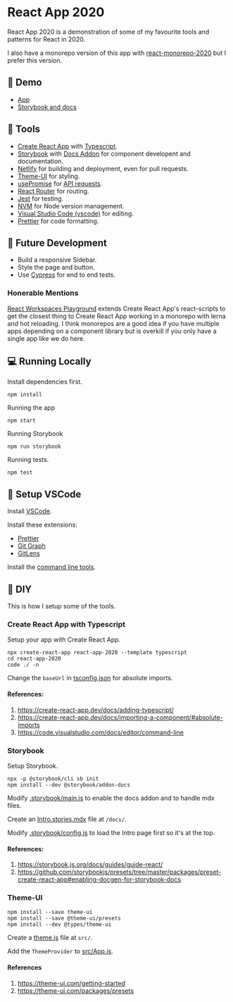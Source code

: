 # React App 2020

React App 2020 is a demonstration of some of my favourite tools and patterns for React in 2020.

I also have a monorepo version of this app with [react-monorepo-2020](https://github.com/cadbox1/react-monorepo-2020) but I prefer this version.

## 🚀 Demo

- [App](https://react-app-2020.netlify.com/)
- [Storybook and docs](https://react-app-2020-storybook.netlify.com/)

## 🔧 Tools

- [Create React App](https://create-react-app.dev/docs/adding-typescript/) with [Typescript](https://www.typescriptlang.org/).
- [Storybook](https://github.com/storybookjs/presets/tree/master/packages/preset-create-react-app) with [Docs Addon](https://github.com/storybookjs/storybook/tree/master/addons/docs) for component developent and documentation.
- [Netlify](https://www.netlify.com/) for building and deployment, even for pull requests.
- [Theme-UI](https://theme-ui.com/) for styling.
- [usePromise](https://github.com/cadbox1/react-app-2020/blob/master/src/common/hooks/usePromise.ts) for [API requests](https://github.com/cadbox1/react-app-2020/blob/master/src/pages/Dashboard/index.tsx#L15).
- [React Router](https://reacttraining.com/react-router/web/guides/quick-start) for routing.
- [Jest](https://create-react-app.dev/docs/running-tests/) for testing.
- [NVM](https://github.com/nvm-sh/nvm) for Node version management.
- [Visual Studio Code (vscode)](https://code.visualstudio.com/) for editing.
- [Prettier](https://prettier.io/) for code formatting.

## 🔮 Future Development

- Build a responsive Sidebar.
- Style the page and button.
- Use [Cypress](https://www.cypress.io/) for end to end tests.

### Honerable Mentions

[React Workspaces Playground](https://github.com/react-workspaces/react-workspaces-playground) extends Create React App's react-scripts to get the closest thing to Create React App working in a monorepo with lerna and hot reloading. I think monorepos are a good idea if you have multiple apps depending on a component library but is overkill if you only have a single app like we do here.

## 💻 Running Locally

Install dependencies first.

```
npm install
```

Running the app

```
npm start
```

Running Storybook

```
npm run storybook
```

Running tests.

```
npm test
```

## 📝 Setup VSCode

Install [VSCode](https://code.visualstudio.com/).

Install these extensions:

- [Prettier](https://marketplace.visualstudio.com/items?itemName=esbenp.prettier-vscode)
- [Git Graph](https://marketplace.visualstudio.com/items?itemName=mhutchie.git-graph)
- [GitLens](https://marketplace.visualstudio.com/items?itemName=eamodio.gitlens)

Install the [command line tools](https://code.visualstudio.com/docs/editor/command-line).

## 🔨 DIY

This is how I setup some of the tools.

### Create React App with Typescript

Setup your app with Create React App.

```
npx create-react-app react-app-2020 --template typescript
cd react-app-2020
code ./ -n
```

Change the `baseUrl` in [tsconfig.json](https://github.com/cadbox1/react-app-2020/blob/master/tsconfig.json) for absolute imports.

#### References:

1. https://create-react-app.dev/docs/adding-typescript/
1. https://create-react-app.dev/docs/importing-a-component/#absolute-imports
1. https://code.visualstudio.com/docs/editor/command-line

### Storybook

Setup Storybook.

```
npx -p @storybook/cli sb init
npm install --dev @storybook/addon-docs
```

Modify [.storybook/main.js](https://github.com/cadbox1/react-app-2020/blob/master/.storybook/main.js) to enable the docs addon and to handle mdx files.

Create an [Intro.stories.mdx](https://github.com/cadbox1/react-app-2020/blob/master/docs/Intro.stories.mdx) file at `/docs/`.

Modify [.storybook/config.js](https://github.com/cadbox1/react-app-2020/blob/master/.storybook/config.js) to load the Intro page first so it's at the top.

#### References:

1. https://storybook.js.org/docs/guides/guide-react/
1. https://github.com/storybookjs/presets/tree/master/packages/preset-create-react-app#enabling-docgen-for-storybook-docs

### Theme-UI

```
npm install --save theme-ui
npm install --save @theme-ui/presets
npm install --dev @types/theme-ui
```

Create a [theme.js](https://github.com/cadbox1/react-app-2020/blob/master/src/theme.js) file at `src/`.

Add the `ThemeProvider` to [src/App.js](https://github.com/cadbox1/react-app-2020/blob/master/src/App.tsx).

#### References

1. https://theme-ui.com/getting-started
1. https://theme-ui.com/packages/presets
